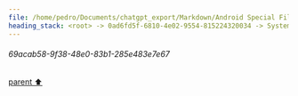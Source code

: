 ```yaml
---
file: /home/pedro/Documents/chatgpt_export/Markdown/Android Special File Objects.md
heading_stack: <root> -> 0ad6fd5f-6810-4e02-9554-815224320034 -> System -> 5813abb3-bc8f-4116-a4aa-0e0986508a91 -> System -> aaa2b7d1-41d5-4e04-9a47-4d88c4e6cc50 -> User -> 69acab58-9f38-48e0-83b1-285e483e7e67
---
```

###### 69acab58-9f38-48e0-83b1-285e483e7e67
[parent ⬆️](#aaa2b7d1-41d5-4e04-9a47-4d88c4e6cc50)
